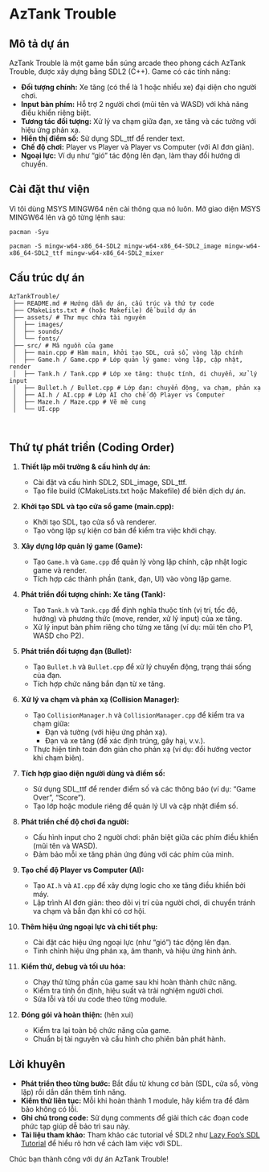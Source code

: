 # AzTank Trouble

## Mô tả dự án
AzTank Trouble là một game bắn súng arcade theo phong cách AzTank Trouble, được xây dựng bằng SDL2 (C++). Game có các tính năng:
- **Đối tượng chính:** Xe tăng (có thể là 1 hoặc nhiều xe) đại diện cho người chơi.
- **Input bàn phím:** Hỗ trợ 2 người chơi (mũi tên và WASD) với khả năng điều khiển riêng biệt.
- **Tương tác đối tượng:** Xử lý va chạm giữa đạn, xe tăng và các tường với hiệu ứng phản xạ.
- **Hiển thị điểm số:** Sử dụng SDL_ttf để render text.
- **Chế độ chơi:** Player vs Player và Player vs Computer (với AI đơn giản).
- **Ngoại lực:** Ví dụ như “gió” tác động lên đạn, làm thay đổi hướng di chuyển.

## Cài đặt thư viện
Vì tôi dùng MSYS MINGW64 nên cài thông qua nó luôn. Mở giao diện MSYS MINGW64 lên và gõ từng lệnh sau:
```basg
pacman -Syu

pacman -S mingw-w64-x86_64-SDL2 mingw-w64-x86_64-SDL2_image mingw-w64-x86_64-SDL2_ttf mingw-w64-x86_64-SDL2_mixer
```



## Cấu trúc dự án
```plaintext
AzTankTrouble/
 ├── README.md # Hướng dẫn dự án, cấu trúc và thứ tự code 
 ├── CMakeLists.txt # (hoặc Makefile) để build dự án 
 ├── assets/ # Thư mục chứa tài nguyên 
 │  ├── images/ 
 │  ├── sounds/ 
 │  └── fonts/ 
 ├── src/ # Mã nguồn của game 
 │  ├── main.cpp # Hàm main, khởi tạo SDL, cửa sổ, vòng lặp chính 
 │  ├── Game.h / Game.cpp # Lớp quản lý game: vòng lặp, cập nhật, render 
 │  ├── Tank.h / Tank.cpp # Lớp xe tăng: thuộc tính, di chuyển, xử lý input 
 │  ├── Bullet.h / Bullet.cpp # Lớp đạn: chuyển động, va chạm, phản xạ 
 │  ├── AI.h / AI.cpp # Lớp AI cho chế độ Player vs Computer 
 │  ├── Maze.h / Maze.cpp # Vẽ mê cung
 │  └── UI.cpp

 
```


## Thứ tự phát triển (Coding Order)
1. **Thiết lập môi trường & cấu hình dự án:**
   - Cài đặt và cấu hình SDL2, SDL_image, SDL_ttf.
   - Tạo file build (CMakeLists.txt hoặc Makefile) để biên dịch dự án.

2. **Khởi tạo SDL và tạo cửa sổ game (main.cpp):**
   - Khởi tạo SDL, tạo cửa sổ và renderer.
   - Tạo vòng lặp sự kiện cơ bản để kiểm tra việc khởi chạy.

3. **Xây dựng lớp quản lý game (Game):**
   - Tạo `Game.h` và `Game.cpp` để quản lý vòng lặp chính, cập nhật logic game và render.
   - Tích hợp các thành phần (tank, đạn, UI) vào vòng lặp game.

4. **Phát triển đối tượng chính: Xe tăng (Tank):**
   - Tạo `Tank.h` và `Tank.cpp` để định nghĩa thuộc tính (vị trí, tốc độ, hướng) và phương thức (move, render, xử lý input) của xe tăng.
   - Xử lý input bàn phím riêng cho từng xe tăng (ví dụ: mũi tên cho P1, WASD cho P2).

5. **Phát triển đối tượng đạn (Bullet):**
   - Tạo `Bullet.h` và `Bullet.cpp` để xử lý chuyển động, trạng thái sống của đạn.
   - Tích hợp chức năng bắn đạn từ xe tăng.

6. **Xử lý va chạm và phản xạ (Collision Manager):**
   - Tạo `CollisionManager.h` và `CollisionManager.cpp` để kiểm tra va chạm giữa:
     - Đạn và tường (với hiệu ứng phản xạ).
     - Đạn và xe tăng (để xác định trúng, gây hại, v.v.).
   - Thực hiện tính toán đơn giản cho phản xạ (ví dụ: đổi hướng vector khi chạm biên).

7. **Tích hợp giao diện người dùng và điểm số:**
   - Sử dụng SDL_ttf để render điểm số và các thông báo (ví dụ: “Game Over”, “Score”).
   - Tạo lớp hoặc module riêng để quản lý UI và cập nhật điểm số.

8. **Phát triển chế độ chơi đa người:**
   - Cấu hình input cho 2 người chơi: phân biệt giữa các phím điều khiển (mũi tên và WASD).
   - Đảm bảo mỗi xe tăng phản ứng đúng với các phím của mình.

9. **Tạo chế độ Player vs Computer (AI):**
   - Tạo `AI.h` và `AI.cpp` để xây dựng logic cho xe tăng điều khiển bởi máy.
   - Lập trình AI đơn giản: theo dõi vị trí của người chơi, di chuyển tránh va chạm và bắn đạn khi có cơ hội.

10. **Thêm hiệu ứng ngoại lực và chi tiết phụ:**
    - Cài đặt các hiệu ứng ngoại lực (như “gió”) tác động lên đạn.
    - Tinh chỉnh hiệu ứng phản xạ, âm thanh, và hiệu ứng hình ảnh.

11. **Kiểm thử, debug và tối ưu hóa:**
    - Chạy thử từng phần của game sau khi hoàn thành chức năng.
    - Kiểm tra tính ổn định, hiệu suất và trải nghiệm người chơi.
    - Sửa lỗi và tối ưu code theo từng module.

12. **Đóng gói và hoàn thiện:** (hên xui)
    - Kiểm tra lại toàn bộ chức năng của game.
    - Chuẩn bị tài nguyên và cấu hình cho phiên bản phát hành.

## Lời khuyên
- **Phát triển theo từng bước:** Bắt đầu từ khung cơ bản (SDL, cửa sổ, vòng lặp) rồi dần dần thêm tính năng.
- **Kiểm thử liên tục:** Mỗi khi hoàn thành 1 module, hãy kiểm tra để đảm bảo không có lỗi.
- **Ghi chú trong code:** Sử dụng comments để giải thích các đoạn code phức tạp giúp dễ bảo trì sau này.
- **Tài liệu tham khảo:** Tham khảo các tutorial về SDL2 như [Lazy Foo’s SDL Tutorial](http://lazyfoo.net/tutorials/SDL/) để hiểu rõ hơn về cách làm việc với SDL.

Chúc bạn thành công với dự án AzTank Trouble!
